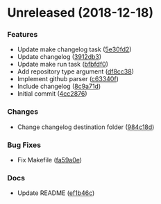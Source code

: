 # Unreleased (2018-12-18)

### Features

- Update make changelog task ([5e30fd2](https://github.com/dragoneyelabs/changelog-generator/commit/5e30fd2d82328e83e7ed46d02a1d75a3f24b2fe8))
- Update changelog ([3912db3](https://github.com/dragoneyelabs/changelog-generator/commit/3912db33798c57a68d29364237837f9deb64877d))
- Update make run task ([bfbfdf0](https://github.com/dragoneyelabs/changelog-generator/commit/bfbfdf0a7754bf61ea6b0feea805a4b9860f6084))
- Add repository type argument ([df8cc38](https://github.com/dragoneyelabs/changelog-generator/commit/df8cc3886878522a2870e5b22a1c546d74bfa4a1))
- Implement github parser ([c63340f](https://github.com/dragoneyelabs/changelog-generator/commit/c63340f63b750a08963bdbadec94085335e48c3a))
- Include changelog ([8c9a71d](https://github.com/dragoneyelabs/changelog-generator/commit/8c9a71d3e5a153a1b3d2908a0d2c64674570239d))
- Initial commit ([4cc2876](https://github.com/dragoneyelabs/changelog-generator/commit/4cc287611c450ce2f23eba3035c948d86dcc799c))


### Changes

- Change changelog destination folder ([984c18d](https://github.com/dragoneyelabs/changelog-generator/commit/984c18da19a7d813e9b3109d8c342568966d2b73))


### Bug Fixes

- Fix Makefile ([fa59a0e](https://github.com/dragoneyelabs/changelog-generator/commit/fa59a0ef1889813b6fae2a40c87683c980c2ba3e))


### Docs

- Update README ([ef1b46c](https://github.com/dragoneyelabs/changelog-generator/commit/ef1b46c8e58df08d1f56a081e6b8e25f1bc1a0f7))


